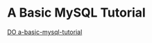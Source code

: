 # A Basic MySQL Tutorial

[DO a-basic-mysql-tutorial](https://www.digitalocean.com/community/tutorials/a-basic-mysql-tutorial)